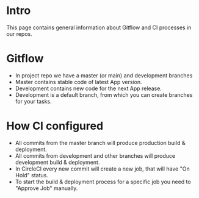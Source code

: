 # Intro
This page contains general information about Gitflow and CI processes in our repos.


# Gitflow

* In project repo we have a master (or main) and development branches
* Master contains stable code of latest App version.
* Development contains new code for the next App release.
* Development is a default branch, from which you can create branches for your tasks.


# How CI configured

* All commits from the master branch will produce production build & deployment.
* All commits from development and other branches will produce development build & deployment.
* In CircleCI every new commit will create a new job, that will have "On Hold" status.
* To start the build & deployment process for a specific job you need to "Approve Job" manually.
